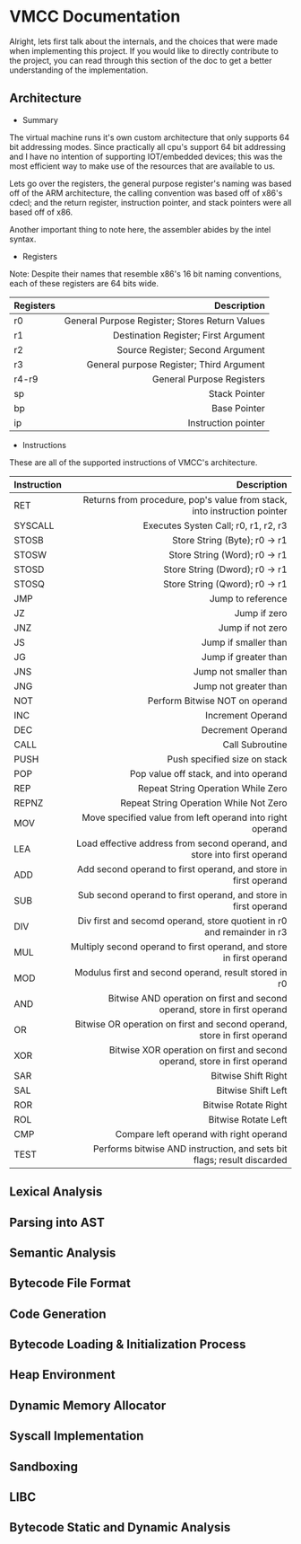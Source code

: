 # VMCC Documentation

Alright, lets first talk about the internals, and the choices that were made
when implementing this project. If you would like to directly contribute to
the project, you can read through this section of the doc to get a better
understanding of the implementation.

## Architecture

* Summary

The virtual machine runs it's own custom architecture that only supports 64
bit addressing modes. Since practically all cpu's support 64 bit addressing
and I have no intention of supporting IOT/embedded devices; this was the most
efficient way to make use of the resources that are available to us.

Lets go over the registers, the general purpose register's naming was based
off of the ARM architecture, the calling convention was based off of x86's
cdecl; and the return register, instruction pointer, and stack pointers
were all based off of x86.

Another important thing to note here, the assembler abides by the intel syntax.

* Registers

Note: Despite their names that resemble x86's 16 bit naming conventions, each
of these registers are 64 bits wide.

| Registers     | Description                                    |
| ------------- | ----------------------------------------------:|
| r0            | General Purpose Register; Stores Return Values |
| r1            | Destination Register; First Argument           |
| r2            | Source Register; Second Argument               |
| r3            | General purpose Register; Third Argument       |
| r4-r9         | General Purpose Registers                      | 
| sp            | Stack Pointer                                  |
| bp            | Base Pointer                                   |
| ip            | Instruction pointer                            |

* Instructions

These are all of the supported instructions of VMCC's architecture.

| Instruction   | Description                                                               |
| ------------- | -------------------------------------------------------------------------:|
| RET           | Returns from procedure, pop's value from stack, into instruction pointer  |
| SYSCALL       | Executes Systen Call; r0, r1, r2, r3                                      |
| STOSB         | Store String (Byte); r0 -> r1                                             |
| STOSW         | Store String (Word); r0 -> r1                                             |
| STOSD         | Store String (Dword); r0 -> r1                                            |
| STOSQ         | Store String (Qword); r0 -> r1                                            |
| JMP           | Jump to reference                                                         |
| JZ            | Jump if zero                                                              |
| JNZ           | Jump if not zero                                                          |
| JS            | Jump if smaller than                                                      |
| JG            | Jump if greater than                                                      |
| JNS           | Jump not smaller than                                                     |
| JNG           | Jump not greater than                                                     |
| NOT           | Perform Bitwise NOT on operand                                            |
| INC           | Increment Operand                                                         |
| DEC           | Decrement Operand                                                         |
| CALL          | Call Subroutine                                                           |
| PUSH          | Push specified size on stack                                              |
| POP           | Pop value off stack, and into operand                                     |
| REP           | Repeat String Operation While Zero                                        |
| REPNZ         | Repeat String Operation While Not Zero                                    |
| MOV           | Move specified value from left operand into right operand                 |
| LEA           | Load effective address from second operand, and store into first operand  |
| ADD           | Add second operand to first operand, and store in first operand           |
| SUB           | Sub second operand to first operand, and store in first operand           |
| DIV           | Div first and secomd operand, store quotient in r0 and remainder in r3    |
| MUL           | Multiply second operand to first operand, and store in first operand      |
| MOD           | Modulus first and second operand, result stored in r0                     |
| AND           | Bitwise AND operation on first and second operand, store in first operand |
| OR            | Bitwise OR operation on first and second operand, store in first operand  |
| XOR           | Bitwise XOR operation on first and second operand, store in first operand |
| SAR           | Bitwise Shift Right                                                       |
| SAL           | Bitwise Shift Left                                                        |
| ROR           | Bitwise Rotate Right                                                      |
| ROL           | Bitwise Rotate Left                                                       |
| CMP           | Compare left operand with right operand                                   |
| TEST          | Performs bitwise AND instruction, and sets bit flags; result discarded    |





## Lexical Analysis
## Parsing into AST
## Semantic Analysis
## Bytecode File Format
## Code Generation
## Bytecode Loading & Initialization Process
## Heap Environment
## Dynamic Memory Allocator
## Syscall Implementation
## Sandboxing
## LIBC
## Bytecode Static and Dynamic Analysis